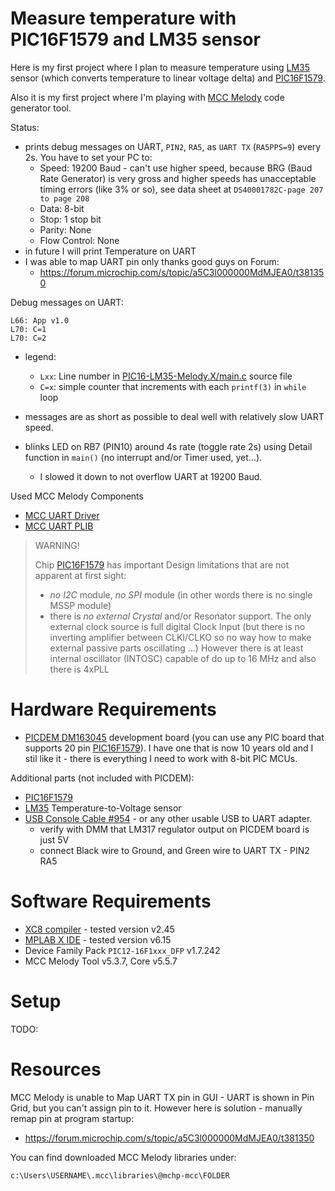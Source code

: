 # Measure temperature with PIC16F1579 and LM35 sensor

Here is my first project where I plan to measure temperature using
[LM35][LM35] sensor (which converts temperature to linear voltage delta)
and [PIC16F1579][PIC16F1579].

Also it is my first project where I'm playing with [MCC Melody][MCC Melody]
code generator tool.

Status:
- prints debug messages on UART, `PIN2`, `RA5`, as `UART TX` (`RA5PPS=9`) every 2s. You have to set your PC to:
  - Speed: 19200 Baud - can't use higher speed, because BRG (Baud Rate Generator) is very
    gross and higher speeds has unacceptable timing errors (like 3% or so), see data sheet
    at `DS40001782C-page 207 to page 208`
  - Data: 8-bit
  - Stop: 1 stop bit
  - Parity: None
  - Flow Control: None
- in future I will print Temperature on UART
- I was able to map UART pin only thanks good guys on Forum:
  - https://forum.microchip.com/s/topic/a5C3l000000MdMJEA0/t381350

Debug messages on UART:
```
L66: App v1.0
L70: C=1
L70: C=2
```
- legend:
  - `Lxx`: Line number in [PIC16-LM35-Melody.X/main.c](PIC16-LM35-Melody.X/main.c) source file
  - `C=x`: simple counter that increments with each `printf(3)` in `while` loop
- messages are as short as possible to deal well with relatively slow UART speed.

- blinks LED on RB7 (PIN10) around 4s rate (toggle rate 2s) using
  Detail function in `main()` (no interrupt and/or Timer used, yet...).
  - I slowed it down to not overflow UART at 19200 Baud.

Used MCC Melody Components
* [MCC UART Driver](https://onlinedocs.microchip.com/oxy/GUID-420E6AAC-9141-47BF-A4C7-A6EA17246D0D-en-US-17/GUID-BC229F28-29AC-46A3-9FAA-1681C2E93A5C.html#GUID-1D120597-A740-428D-B577-02558CF88F8A)
* [MCC UART PLIB](https://onlinedocs.microchip.com/oxy/GUID-420E6AAC-9141-47BF-A4C7-A6EA17246D0D-en-US-17/GUID-D7E1665E-7BE5-456B-90BA-836DEC19A726.html#GUID-D7E1665E-7BE5-456B-90BA-836DEC19A726)

> WARNING!
> 
> Chip [PIC16F1579][PIC16F1579] has important Design limitations that are not apparent
> at first sight:
> - *no I2C* module, *no SPI* module (in other words there is no single MSSP module)
> - there is *no external Crystal* and/or Resonator support. The only external clock
>   source is full digital Clock Input (but there is no inverting amplifier between
>   CLKI/CLKO so no way how to make external passive parts oscillating ...) However
>   there is at least internal oscillator (INTOSC) capable of do up to 16 MHz and
>   also there is 4xPLL

# Hardware Requirements

- [PICDEM DM163045][DM163045] development board (you can use any PIC board that
  supports 20 pin [PIC16F1579][PIC16F1579]). I have one that is now 10 years old
  and I stil like it - there is everything I need to work with 8-bit PIC MCUs.

Additional parts (not included with PICDEM):
- [PIC16F1579][PIC16F1579]
- [LM35][LM35] Temperature-to-Voltage sensor
- [USB Console Cable #954][cable954] - or any other usable USB to UART adapter.
  - verify with DMM that LM317 regulator output on PICDEM board is just 5V
  - connect Black wire to Ground, and Green wire to UART TX - PIN2 RA5

# Software Requirements

* [XC8 compiler][XC compilers] - tested version v2.45
* [MPLAB X IDE][MPLAB X IDE] - tested version v6.15
* Device Family Pack `PIC12-16F1xxx_DFP` v1.7.242
* MCC Melody Tool v5.3.7, Core v5.5.7

# Setup

TODO:

# Resources

MCC Melody is unable to Map UART TX pin in GUI - UART is shown in Pin Grid,
but you can't assign pin to it. However here is solution - manually remap
pin at program startup:
- https://forum.microchip.com/s/topic/a5C3l000000MdMJEA0/t381350

You can find downloaded MCC Melody libraries under:
```
c:\Users\USERNAME\.mcc\libraries\@mchp-mcc\FOLDER
```

[cable954]: https://www.modmypi.com/raspberry-pi/communication-1068/serial-1075/usb-to-ttl-serial-cable-debug--console-cable-for-raspberry-pi
[XC compilers]: https://www.microchip.com/mplab/compilers
[MPLAB X IDE]: https://www.microchip.com/mplab/mplab-x-ide
[DM163045]: https://www.microchip.com/en-us/development-tool/dm163045
[PIC16F1579]: https://www.microchip.com/en-us/product/pic16f1579
[LM35]: https://www.ti.com/lit/ds/symlink/lm35.pdf
[MCC Melody]: https://onlinedocs.microchip.com/oxy/GUID-5A03F818-B7FC-4062-9792-57D08543B586-en-US-7/GUID-4FF6C8DE-2375-4456-9150-3ECCDAEB82B4.html
